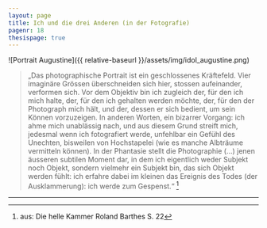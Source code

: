 ```yaml
---
layout: page
title: Ich und die drei Anderen (in der Fotografie)
pagenr: 18
thesispage: true
---
```


![Portrait Augustine]({{ relative-baseurl }}/assets/img/idol_augustine.png)

>„Das photographische Portrait ist ein geschlossenes Kräftefeld. Vier imaginäre Grössen überschneiden sich hier, stossen aufeinander, verformen sich. Vor dem Objektiv bin ich zugleich der, für den ich mich halte, der, für den ich gehalten werden möchte, der, für den der Photograph mich hält, und der, dessen er sich bedient, um sein Können vorzuzeigen. In anderen Worten, ein bizarrer Vorgang: ich ahme mich unablässig nach, und aus diesem Grund streift mich, jedesmal wenn ich fotografiert werde, unfehlbar ein Gefühl des Unechten, bisweilen von Hochstapelei (wie es manche Albträume vermitteln können). In der Phantasie stellt die Photographie (...) jenen äusseren subtilen Moment dar, in dem ich eigentlich weder Subjekt noch Objekt, sondern vielmehr ein Subjekt bin, das sich Objekt werden fühlt: ich erfahre dabei im kleinen das Ereignis des Todes (der Ausklammerung): ich werde zum Gespenst.“ [^13]

---

[^13]: aus: Die helle Kammer Roland Barthes S. 22
